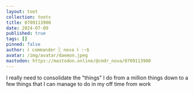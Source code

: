 ```yaml
---
layout: toot
collection: toots
title: 0709113900
date: 2024-07-09
published: true
tags: []
pinned: false
author: ⸸ commander ░ nova ⸸ :~$
avatar: /img/avatar/daemon.jpeg
mastodon: https://mastodon.online/@cmdr_nova/0709113900
---
```


I really need to consolidate the "things" I do from a million things down to a few things that I can manage to do in my off time from work
